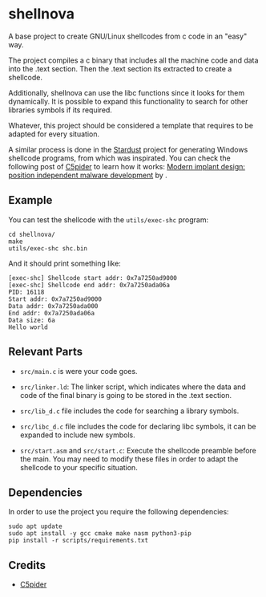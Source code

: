 # shellnova

A base project to create GNU/Linux shellcodes from c code in an "easy" way.

The project compiles a c binary that includes all the machine code and data
into the .text section. Then the .text section its extracted to create a
shellcode.

Additionally, shellnova can use the libc functions since it looks for them
dynamically. It is possible to expand this functionality to search for
other libraries symbols if its required.

Whatever, this project should be considered a template that requires to be
adapted for every situation.

A similar process is done in the
[Stardust](https://github.com/Cracked5pider/Stardust) project for generating
Windows shellcode programs, from which was inspirated. You can check the
following post of [C5pider](https://twitter.com/C5pider) to learn how it works:
 [Modern implant design: position independent malware development](https://5pider.net/blog/2024/01/27/modern-shellcode-implant-design/) by .

## Example

You can test the shellcode with the `utils/exec-shc` program:
```
cd shellnova/
make
utils/exec-shc shc.bin
```

And it should print something like:
```
[exec-shc] Shellcode start addr: 0x7a7250ad9000
[exec-shc] Shellcode end addr: 0x7a7250ada06a
PID: 16118
Start addr: 0x7a7250ad9000
Data addr: 0x7a7250ada000
End addr: 0x7a7250ada06a
Data size: 6a
Hello world
```

## Relevant Parts

- `src/main.c` is were your code goes.

- `src/linker.ld`: The linker script, which indicates where the data and code of
the final binary is going to be stored in the .text section.

- `src/lib_d.c` file includes the code for searching a library symbols.

- `src/libc_d.c` file includes the code for declaring libc symbols, it can
be expanded to include new symbols.

- `src/start.asm` and `src/start.c`: Execute the shellcode preamble before the
main. You may need to modify these files in order to adapt the shellcode to
your specific situation.

## Dependencies

In order to use the project you require the following dependencies:
```
sudo apt update
sudo apt install -y gcc cmake make nasm python3-pip
pip install -r scripts/requirements.txt
```


## Credits

-  [C5pider](https://twitter.com/C5pider)
